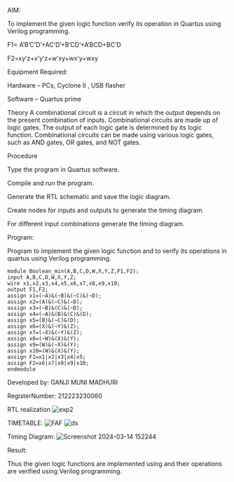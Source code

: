 AIM:

To implement the given logic function verify its operation in Quartus using Verilog programming.

F1= A’B’C’D’+AC’D’+B’CD’+A’BCD+BC’D

F2=xy’z+x’y’z+w’xy+wx’y+wxy

Equipment Required:

Hardware – PCs, Cyclone II , USB flasher

Software – Quartus prime

Theory A combinational circuit is a circuit in which the output depends on the present combination of inputs. Combinational circuits are made up of logic gates. The output of each logic gate is determined by its logic function. Combinational circuits can be made using various logic gates, such as AND gates, OR gates, and NOT gates.

Procedure

Type the program in Quartus software.

Compile and run the program.

Generate the RTL schematic and save the logic diagram.

Create nodes for inputs and outputs to generate the timing diagram.

For different input combinations generate the timing diagram.

Program:

Program to implement the given logic function and to verify its operations in quartus using Verilog programming.
````
module Boolean_min(A,B,C,D,W,X,Y,Z,F1,F2);
input A,B,C,D,W,X,Y,Z;
wire x1,x2,x3,x4,x5,x6,x7,x8,x9,x10;
output F1,F2;
assign x1=(~A)&(~B)&(~C)&(~D);
assign x2=(A)&(~C)&(~D);
assign x3=(~B)&(C)&(~D);
assign x4=(~A)&(B)&(C)&(D);
assign x5=(B)&(~C)&(D);
assign x6=(X)&(~Y)&(Z);
assign x7=(~X)&(~Y)&(Z);
assign x8=(~W)&(X)&(Y);
assign x9=(W)&(~X)&(Y);
assign x10=(W)&(X)&(Y);
assign F1=x1|x2|x3|x4|x5;
assign F2=x6|x7|x8|x9|x10;
endmodule
````
Developed by: GANJI MUNI MADHURI

RegisterNumber: 212223230060

RTL realization
![exp2](https://github.com/Munimadhuriganji/BOOLEAN_FUNCTION_MINIMIZATION/assets/138849444/51319956-39bf-478e-8947-9ae852e006a1)

TIMETABLE:
![FAF](https://github.com/Munimadhuriganji/BOOLEAN_FUNCTION_MINIMIZATION/assets/138849444/dabb1bcc-578e-4d25-a032-bc438a2b5d5c)
![ds](https://github.com/Munimadhuriganji/BOOLEAN_FUNCTION_MINIMIZATION/assets/138849444/702a9dd8-8f1e-433c-86ef-50ac80dca677)


Timing Diagram:
![Screenshot 2024-03-14 152244](https://github.com/Munimadhuriganji/BOOLEAN_FUNCTION_MINIMIZATION/assets/138849444/6cbddc99-51ea-4d6b-8fa3-155235f95c4f)

Result:

Thus the given logic functions are implemented using and their operations are verified using Verilog programming.
